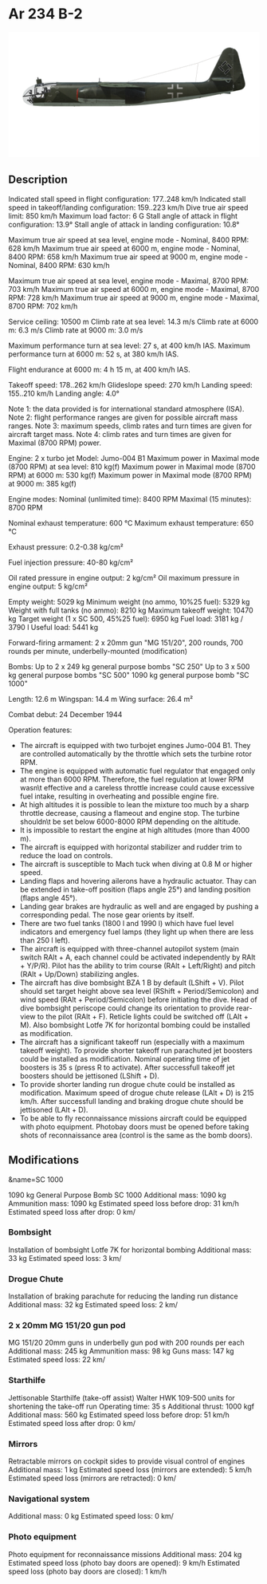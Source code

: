 # Ar 234 B-2

![ar234b2](../images/ar234b2.png)

## Description

Indicated stall speed in flight configuration: 177..248 km/h
Indicated stall speed in takeoff/landing configuration: 159..223 km/h
Dive true air speed limit: 850 km/h
Maximum load factor: 6 G
Stall angle of attack in flight configuration: 13.9°
Stall angle of attack in landing configuration: 10.8°

Maximum true air speed at sea level, engine mode - Nominal, 8400 RPM: 628 km/h
Maximum true air speed at 6000 m, engine mode - Nominal, 8400 RPM: 658 km/h
Maximum true air speed at 9000 m, engine mode - Nominal, 8400 RPM: 630 km/h

Maximum true air speed at sea level, engine mode - Maximal, 8700 RPM: 703 km/h
Maximum true air speed at 6000 m, engine mode - Maximal, 8700 RPM: 728 km/h
Maximum true air speed at 9000 m, engine mode - Maximal, 8700 RPM: 702 km/h

Service ceiling: 10500 m
Climb rate at sea level: 14.3 m/s
Climb rate at 6000 m: 6.3 m/s
Climb rate at 9000 m: 3.0 m/s

Maximum performance turn at sea level: 27 s, at 400 km/h IAS.
Maximum performance turn at 6000 m: 52 s, at 380 km/h IAS.

Flight endurance at 6000 m: 4 h 15 m, at 400 km/h IAS.

Takeoff speed: 178..262 km/h
Glideslope speed: 270 km/h
Landing speed: 155..210 km/h
Landing angle: 4.0°

Note 1: the data provided is for international standard atmosphere (ISA).
Note 2: flight performance ranges are given for possible aircraft mass ranges.
Note 3: maximum speeds, climb rates and turn times are given for aircraft target mass.
Note 4: climb rates and turn times are given for Maximal (8700 RPM) power.

Engine: 2 x turbo jet
Model: Jumo-004 B1
Maximum power in Maximal mode (8700 RPM) at sea level: 810 kg(f)
Maximum power in Maximal mode (8700 RPM) at 6000 m: 530 kg(f)
Maximum power in Maximal mode (8700 RPM) at 9000 m: 385 kg(f)

Engine modes:
Nominal (unlimited time): 8400 RPM
Maximal (15 minutes): 8700 RPM

Nominal exhaust temperature: 600 °C
Maximum exhaust temperature: 650 °C

Exhaust pressure: 0.2-0.38 kg/cm²

Fuel injection pressure: 40-80 kg/cm²

Oil rated pressure in engine output: 2 kg/cm²
Oil maximum pressure in engine output: 5 kg/cm²

Empty weight: 5029 kg
Minimum weight (no ammo, 10%25 fuel): 5329 kg
Weight with full tanks (no ammo): 8210 kg
Maximum takeoff weight: 10470 kg
Target weight (1 x SC 500, 45%25 fuel): 6950 kg
Fuel load: 3181 kg / 3790 l
Useful load: 5441 kg

Forward-firing armament:
2 x 20mm gun "MG 151/20", 200 rounds, 700 rounds per minute, underbelly-mounted (modification)

Bombs:
Up to 2 x 249 kg general purpose bombs "SC 250"
Up to 3 x 500 kg general purpose bombs "SC 500"
1090 kg general purpose bomb "SC 1000"

Length: 12.6 m
Wingspan: 14.4 m
Wing surface: 26.4 m²

Combat debut: 24 December 1944

Operation features:
- The aircraft is equipped with two turbojet engines Jumo-004 B1. They are controlled automatically by the throttle which sets the turbine rotor RPM.
- The engine is equipped with automatic fuel regulator that engaged only at more than 6000 RPM. Therefore, the fuel regulation at lower RPM wasn\t effective and a careless throttle increase could cause excessive fuel intake, resulting in overheating and possible engine fire.
- At high altitudes it is possible to lean the mixture too much by a sharp throttle decrease, causing a flameout and engine stop. The turbine shouldn\t be set below 6000-8000 RPM depending on the altitude.
- It is impossible to restart the engine at high altitudes (more than 4000 m).
- The aircraft is equipped with horizontal stabilizer and rudder trim to reduce the load on controls.
- The aircraft is susceptible to Mach tuck when diving at 0.8 M or higher speed. 
- Landing flaps and hovering ailerons have a hydraulic actuator. Thay can be extended in take-off position (flaps angle 25°) and landing position (flaps angle 45°).
- Landing gear brakes are hydraulic as well and are engaged by pushing a corresponding pedal. The nose gear orients by itself.
- There are two fuel tanks (1800 l and 1990 l) which have fuel level indicators and emergency fuel lamps (they light up when there are less than 250 l left).
- The aircraft is equipped with three-channel autopilot system (main switch RAlt + A, each channel could be activated independently by RAlt + Y/P/R). Pilot has the ability to trim course (RAlt + Left/Right) and pitch (RAlt + Up/Down) stabilizing angles.
- The aircraft has dive bombsight BZA 1 B by default (LShift + V). Pilot should set target height above sea level (RShift + Period/Semicolon) and wind speed (RAlt + Period/Semicolon) before initiating the dive. Head of dive bombsight periscope could change its orientation to provide rear-view to the pilot (RAlt + F). Reticle lights could be switched off (LAlt + M). Also bombsight Lotfe 7K for horizontal bombing could be installed as modification.
- The aircraft has a significant takeoff run (especially with a maximum takeoff weight). To provide shorter takeoff run parachuted jet boosters could be installed as modification. Nominal operating time of jet boosters is 35 s (press R to activate). After successfull takeoff jet boosters should be jettisoned (LShift + D).
- To provide shorter landing run drogue chute could be installed as modification. Maximum speed of drogue chute release (LAlt + D) is 215 km/h. After successfull landing and braking drogue chute should be jettisoned (LAlt + D).
- To be able to fly reconnaissance missions aircraft could be equipped with photo equipment. Photobay doors must be opened before taking shots of reconnaissance area (control is the same as the bomb doors).

## Modifications
&name=SC 1000

1090 kg General Purpose Bomb SC 1000
Additional mass: 1090 kg
Ammunition mass: 1090 kg
Estimated speed loss before drop: 31 km/h
Estimated speed loss after drop: 0 km/
### Bombsight

Installation of bombsight Lotfe 7K for horizontal bombing
Additional mass: 33 kg
Estimated speed loss: 3 km/
### Drogue Chute

Installation of braking parachute for reducing the landing run distance
Additional mass: 32 kg
Estimated speed loss: 2 km/
### 2 x 20mm MG 151/20 gun pod

MG 151/20 20mm guns in underbelly gun pod with 200 rounds per each
Additional mass: 245 kg
Ammunition mass: 98 kg
Guns mass: 147 kg
Estimated speed loss: 22 km/
### Starthilfe

Jettisonable Starthilfe (take-off assist) Walter HWK 109-500 units for shortening the take-off run
Operating time: 35 s
Additional thrust: 1000 kgf
Additional mass: 560 kg
Estimated speed loss before drop: 51 km/h
Estimated speed loss after drop: 0 km/
### Mirrors

Retractable mirrors on cockpit sides to provide visual control of engines
Additional mass: 1 kg
Estimated speed loss (mirrors are extended): 5 km/h
Estimated speed loss (mirrors are retracted): 0 km/
### Navigational system


Additional mass: 0 kg
Estimated speed loss: 0 km/
### Photo equipment

Photo equipment for reconnaissance missions
Additional mass: 204 kg
Estimated speed loss (photo bay doors are opened): 9 km/h
Estimated speed loss (photo bay doors are closed): 1 km/h
